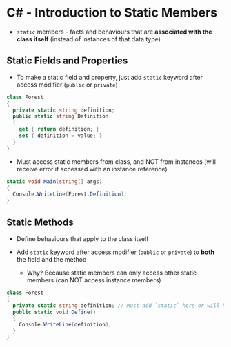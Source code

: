 # C# - Introduction to Static Members

- `static` members - facts and behaviours that are **associated with the class itself** (instead of instances of that data type)

## Static Fields and Properties

- To make a static field and property, just add `static` keyword after access modifier (`public` or `private`)

```c#
class Forest
{
  private static string definition;
  public static string Definition
  {
    get { return definition; }
    set { definition = value; }
  }
}
```

- Must access static members from class, and NOT from instances (will receive error if accessed with an instance reference)

```c#
static void Main(string[] args)
{
  Console.WriteLine(Forest.Definition);
}
```

## Static Methods

- Define behaviours that apply to the class itself

- Add `static` keyword after access modifier (`public` or `private`) to **both** the field and the method

  - Why? Because static members can only access other static members (can NOT access instance members)

```c#
class Forest
{
  private static string definition; // Must add `static` here or will have error
  public static void Define()
  {
    Console.WriteLine(definition);
  }
}
```
